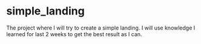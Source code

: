 # simple_landing

The project where I will try to create a simple landing. I will use knowledge I learned for last 2 weeks to get the best result as I can.
